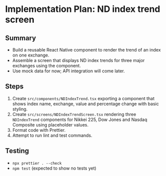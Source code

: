 # Implementation Plan: ND index trend screen

## Summary

- Build a reusable React Native component to render the trend of an index on one exchange.
- Assemble a screen that displays ND index trends for three major exchanges using the component.
- Use mock data for now; API integration will come later.

## Steps

1. Create `src/components/NDIndexTrend.tsx` exporting a component that shows index name, exchange, value and percentage change with basic styling.
2. Create `src/screens/NDIndexTrendScreen.tsx` rendering three `NDIndexTrend` components for Nikkei 225, Dow Jones and Nasdaq Composite using placeholder values.
3. Format code with Prettier.
4. Attempt to run lint and test commands.

## Testing

- `npx prettier . --check`
- `npm test` (expected to show no tests yet)
